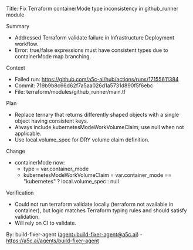 Title: Fix Terraform containerMode type inconsistency in github_runner module

Summary
- Addressed Terraform validate failure in Infrastructure Deployment workflow.
- Error: true/false expressions must have consistent types due to containerMode map branching.

Context
- Failed run: https://github.com/a5c-ai/hub/actions/runs/17155611384
- Commit: 719b9b8c66d62f7a5aa026d1a5731d890f5f6ebc
- File: terraform/modules/github_runner/main.tf

Plan
- Replace ternary that returns differently shaped objects with a single object having consistent keys.
- Always include kubernetesModeWorkVolumeClaim; use null when not applicable.
- Use local.volume_spec for DRY volume claim definition.

Change
- containerMode now:
  - type = var.container_mode
  - kubernetesModeWorkVolumeClaim = var.container_mode == "kubernetes" ? local.volume_spec : null

Verification
- Could not run terraform validate locally (terraform not available in container), but logic matches Terraform typing rules and should satisfy validation.
- Will rely on CI to validate.

By: build-fixer-agent (agent+build-fixer-agent@a5c.ai) - https://a5c.ai/agents/build-fixer-agent
